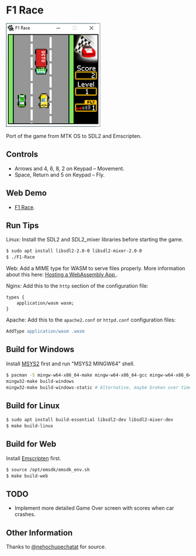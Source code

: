 F1 Race
=======

![Screenshot from Windows 10](images/screenshot-windows.png)

Port of the game from MTK OS to SDL2 and Emscripten.

## Controls

* Arrows and 4, 6, 8, 2 on Keypad – Movement.
* Space, Return and 5 on Keypad – Fly.

## Web Demo

* [F1 Race](https://baat.exlmoto.ru/f1/).

## Run Tips

Linux: Install the SDL2 and SDL2_mixer libraries before starting the game.

```sh
$ sudo apt install libsdl2-2.0-0 libsdl2-mixer-2.0-0
$ ./F1-Race
```

Web: Add a MIME type for WASM to serve files properly. More information about this here: [Hosting a WebAssembly App
](https://platform.uno/docs/articles/how-to-host-a-webassembly-app.html).

   Nginx: Add this to the `http` section of the configuration file:

   ```nginx
   types {
       application/wasm wasm;
   }
   ```

   Apache: Add this to the `apache2.conf` or `httpd.conf` configuration files:

   ```apache
   AddType application/wasm .wasm
   ```

## Build for Windows

Install [MSYS2](https://www.msys2.org/) first and run "MSYS2 MINGW64" shell.

```sh
$ pacman -S mingw-w64-x86_64-make mingw-w64-x86_64-gcc mingw-w64-x86_64-SDL2 mingw-w64-x86_64-SDL2_mixer
mingw32-make build-windows
mingw32-make build-windows-static # Alternative, maybe broken over time.
```

## Build for Linux

```sh
$ sudo apt install build-essential libsdl2-dev libsdl2-mixer-dev
$ make build-linux
```

## Build for Web

Install [Emscripten](https://emscripten.org/docs/getting_started/downloads.html) first.

```sh
$ source /opt/emsdk/emsdk_env.sh
$ make build-web
```

## TODO

* Implement more detailed Game Over screen with scores when car crashes.

## Other Information

Thanks to [@nehochupechatat](https://github.com/nehochupechatat) for source.
